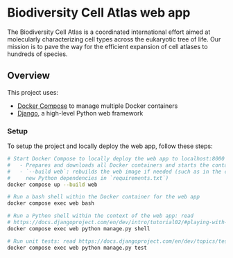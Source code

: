 # Biodiversity Cell Atlas web app

The Biodiversity Cell Atlas is a coordinated international effort aimed at molecularly characterizing cell types across the eukaryotic tree of life. Our mission is to pave the way for the efficient expansion of cell atlases to hundreds of species.

## Overview

This project uses:

* [Docker Compose][compose] to manage multiple Docker containers
* [Django][django], a high-level Python web framework

### Setup

To setup the project and locally deploy the web app, follow these steps:

```bash
# Start Docker Compose to locally deploy the web app to localhost:8000
#   - Prepares and downloads all Docker containers and starts the containers
#   - `--build web`: rebuilds the web image if needed (such as in the case of
#     new Python dependencies in `requirements.txt`)
docker compose up --build web

# Run a bash shell within the Docker container for the web app
docker compose exec web bash

# Run a Python shell within the context of the web app: read
# https://docs.djangoproject.com/en/dev/intro/tutorial02/#playing-with-the-api
docker compose exec web python manage.py shell

# Run unit tests: read https://docs.djangoproject.com/en/dev/topics/testing/
docker compose exec web python manage.py test
```

[compose]: https://docs.docker.com/compose
[django]: https://www.djangoproject.com